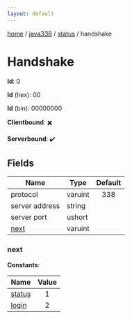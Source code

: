```yaml
---
layout: default
---
```


[home](/)  /  [java338](/protocol/java338)  /  [status](/protocol/java338/status)  /  handshake

# Handshake

**Id**: 0

**Id** (hex): 00

**Id** (bin): 00000000

**Clientbound**: ✖️

**Serverbound**: ✔️

## Fields

Name | Type | Default
---|---|:---:
protocol | varuint | 338
server address | string | 
server port | ushort | 
[next](#next) | varuint | 

### next

**Constants**:

Name | Value
---|:---:
[status](next_status) | 1
[login](next_login) | 2

